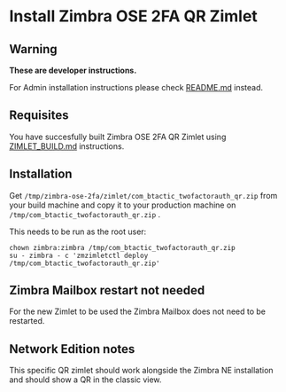 # Install Zimbra OSE 2FA QR Zimlet

## Warning

**These are developer instructions.**

For Admin installation instructions please check [README.md](README.md) instead.

## Requisites

You have succesfully built Zimbra OSE 2FA QR Zimlet using [ZIMLET_BUILD.md](ZIMLET_BUILD.md) instructions.

## Installation

Get `/tmp/zimbra-ose-2fa/zimlet/com_btactic_twofactorauth_qr.zip` from your build machine and copy it to your production machine on `/tmp/com_btactic_twofactorauth_qr.zip` .

This needs to be run as the root user:

```
chown zimbra:zimbra /tmp/com_btactic_twofactorauth_qr.zip
su - zimbra - c 'zmzimletctl deploy /tmp/com_btactic_twofactorauth_qr.zip'
```

## Zimbra Mailbox restart not needed

For the new Zimlet to be used the Zimbra Mailbox does not need to be restarted.

## Network Edition notes

This specific QR zimlet should work alongside the Zimbra NE installation and should show a QR in the classic view.
